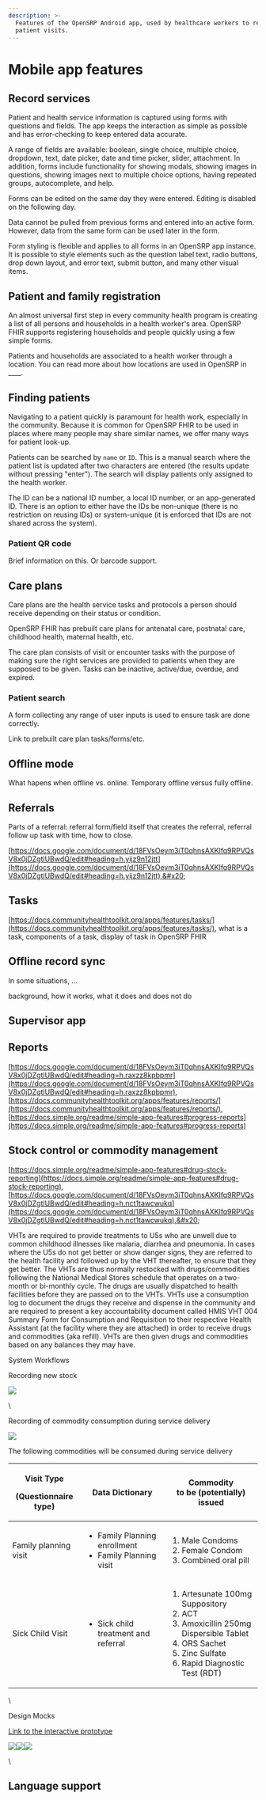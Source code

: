 ```yaml
---
description: >-
  Features of the OpenSRP Android app, used by healthcare workers to record
  patient visits.
---
```


# Mobile app features

## Record services

Patient and health service information is captured using forms with questions and fields. The app keeps the interaction as simple as possible and has error-checking to keep entered data accurate.

A range of fields are available: boolean, single choice, multiple choice, dropdown, text, date picker, date and time picker, slider, attachment. In addition, forms include functionality for showing modals, showing images in questions, showing images next to multiple choice options, having repeated groups, autocomplete, and help.

Forms can be edited on the same day they were entered. Editing is disabled on the following day.

Data cannot be pulled from previous forms and entered into an active form. However, data from the same form can be used later in the form.

Form styling is flexible and applies to all forms in an OpenSRP app instance. It is possible to style elements such as the question label text, radio buttons, drop down layout, and error text, submit button, and many other visual items.

## Patient and family registration&#x20;

An almost universal first step in every community health program is creating a list of all persons and households in a health worker's area. OpenSRP FHIR supports registering households and people quickly using a few simple forms.

Patients and households are associated to a health worker through a location. You can read more about how locations are used in OpenSRP in \_\_\_\_.&#x20;

## Finding patients

Navigating to a patient quickly is paramount for health work, especially in the community. Because it is common for OpenSRP FHIR to be used in places where many people may share similar names, we offer many ways for patient look-up.&#x20;

Patients can be searched by `name` or `ID`. This is a manual search where the patient list is updated after two characters are entered (the results update without pressing "enter"). The search will display patients only assigned to the health worker.

The ID can be a national ID number, a local ID number, or an app-generated ID. There is an option to either have the IDs be non-unique (there is no restriction on reusing IDs) or system-unique (it is enforced that IDs are not shared across the system).&#x20;

### Patient QR code

Brief information on this. Or barcode support.

## Care plans

Care plans are the health service tasks and protocols a person should receive depending on their status or condition.&#x20;

OpenSRP FHIR has prebuilt care plans for antenatal care, postnatal care, childhood health, maternal health, etc.

The care plan consists of visit or encounter tasks with the purpose of making sure the right services are provided to patients when they are supposed to be given. Tasks can be inactive, active/due, overdue, and expired.

### Patient search

A form collecting any range of user inputs is used to ensure task are done correctly.

Link to prebuilt care plan tasks/forms/etc.

## Offline mode

What hapens when offline vs. online. Temporary offline versus fully offline.

## Referrals

Parts of a referral: referral form/field itself that creates the referral, referral follow up task with time, how to close.

[https://docs.google.com/document/d/18FVsOeym3iT0qhnsAXKlfq9RPVQsV8x0jDZgtlUBwdQ/edit#heading=h.yijz9n12jtt](https://docs.google.com/document/d/18FVsOeym3iT0qhnsAXKlfq9RPVQsV8x0jDZgtlUBwdQ/edit#heading=h.yijz9n12jtt),&#x20;

## Tasks

[https://docs.communityhealthtoolkit.org/apps/features/tasks/](https://docs.communityhealthtoolkit.org/apps/features/tasks/), what is a task, components of a task, display of task in OpenSRP FHIR

## Offline record sync

In some situations, ...

background, how it works, what it does and does not do

## Supervisor app



## Reports

[https://docs.google.com/document/d/18FVsOeym3iT0qhnsAXKlfq9RPVQsV8x0jDZgtlUBwdQ/edit#heading=h.raxzz8kpbpmr](https://docs.google.com/document/d/18FVsOeym3iT0qhnsAXKlfq9RPVQsV8x0jDZgtlUBwdQ/edit#heading=h.raxzz8kpbpmr), [https://docs.communityhealthtoolkit.org/apps/features/reports/](https://docs.communityhealthtoolkit.org/apps/features/reports/), [https://docs.simple.org/readme/simple-app-features#progress-reports](https://docs.simple.org/readme/simple-app-features#progress-reports)

## Stock control or commodity management

[https://docs.simple.org/readme/simple-app-features#drug-stock-reporting](https://docs.simple.org/readme/simple-app-features#drug-stock-reporting), [https://docs.google.com/document/d/18FVsOeym3iT0qhnsAXKlfq9RPVQsV8x0jDZgtlUBwdQ/edit#heading=h.nct1tawcwukq](https://docs.google.com/document/d/18FVsOeym3iT0qhnsAXKlfq9RPVQsV8x0jDZgtlUBwdQ/edit#heading=h.nct1tawcwukq),&#x20;

VHTs are required to provide treatments to U5s who are unwell due to common childhood illnesses like malaria, diarrhea and pneumonia. In cases where the U5s do not get better or show danger signs, they are referred to the health facility and followed up by the VHT thereafter, to ensure that they get better. The VHTs are thus normally restocked with drugs/commodities following the National Medical Stores schedule that operates on a two-month or bi-monthly cycle. The drugs are usually dispatched to health facilities before they are passed on to the VHTs. VHTs use a consumption log to document the drugs they receive and dispense in the community and are required to present a key accountability document called HMIS VHT 004 Summary Form for Consumption and Requisition  to their respective Health Assistant (at the facility where they are attached) in order to receive drugs and commodities (aka refill). VHTs are then given drugs and commodities based on any balances they may have.

System Workflows

Recording new stock

![](https://lh5.googleusercontent.com/iFlwoLZXM2LpCi\_RgPmzhvcPc3HR3ZMV23UKYfeRVblRPZVEJET\_gAvOksWBa8N9SJzAR-Wae\_5e9sIO3XvkWMw9G0cXhgpSPm6LTsW9HRkrKxM1k-TjscBFwFFMe34Rm0USbauk2gJLNnGW7VqYeW3aixXBlN9UwpfSDVtHGMfPd\_8wFiai4arwOY9eOA)

\


Recording of commodity consumption during service delivery

![](https://lh4.googleusercontent.com/oSIY7bnRL9d49Upg6rEUBOBacGtQ5ChszqaVkBqXv9B9IQcTbCc02y6VS25RamSI1bAGAG3IJ3edfm4rtAG2JkCP929WQSPNThRl8YZXd4GZsNy6MM8CBqi9rt2aL7Hd435Pw8cE7xrsgbbeIX1Xi6X\_GNzTXSZYd5TaAtEu2msJN7nRcVbLADR14167Lg)

The following commodities will be consumed during service delivery

| <p>Visit Type</p><p>(Questionnaire type)</p> | Data Dictionary                                                            | <p>Commodity<br>to be (potentially) issued </p>                                                                                                                                     |
| -------------------------------------------- | -------------------------------------------------------------------------- | ----------------------------------------------------------------------------------------------------------------------------------------------------------------------------------- |
| Family planning visit                        | <ul><li>Family Planning enrollment</li><li>Family Planning visit</li></ul> | <ol><li>Male Condoms</li><li>Female Condom</li><li>Combined oral pill</li></ol>                                                                                                     |
| Sick Child Visit                             | <ul><li>Sick child treatment and referral</li></ul>                        | <ol><li>Artesunate 100mg Suppository</li><li>ACT</li><li>Amoxicillin 250mg Dispersible Tablet</li><li>ORS Sachet</li><li>Zinc Sulfate</li><li>Rapid Diagnostic Test (RDT)</li></ol> |

\


Design Mocks&#x20;

[Link to the interactive prototype](https://www.figma.com/proto/9BV8bl86crmntmHcT4xR54/Uganda-iCOHS?node-id=15057%3A23573\&scaling=min-zoom\&page-id=14757%3A17082\&starting-point-node-id=15057%3A23573)

![](https://lh4.googleusercontent.com/AbBgpn93furrH3\_pkbsWuC\_do4Y0Z2o3e-LJlks9JaRxXX7UXuhU5ant84hfUYQ-eDHDPf03xLuKEUPWTYJ0-oO6cAufZRMkaXh3sSwoFDWsHqeW2aZRQr5GY9vSADaojRxI6JmsNcCZ8FEgGR\_I-4AUqcwnszE6dEcUhZyCxxfA2d\_IPeON-3tpSWTfVQ)![](https://lh6.googleusercontent.com/tGjGROn9P1Q\_3vAPBNwiokOte3\_cINEmSgvz8ZzJ502S3Ku30T22K5-skCcZeObN1dfx-qaUffKu\_Fo4d8aCQiiixspwNjAGchFfaLJId8r8EQ-nEAmFe19aVzQ8R0GcLR6cXjzaRVpmFT1N2l9HC2lCtIlBuzKEyfFPiw92NrIJtdfip3Gx\_3mYbkX0kA)![](https://lh4.googleusercontent.com/t2RGfSXtKATfjy\_jBM4\_2y9WWf0337sIGI80rPgtb0WMNibrBa8vY2NoBLzMWOLB4FhHxu2Ymq8CdkWm2PHZXLLp3Wh1pHklWil54tgyj6BK4VsMYOblKFx\_xprdXfXEvZeGcadh5Orkg6mbbYukfEUmfbNGKbZvmrHpC10fnia7rtO5m8A3NVZ\_SJ6FBg)

\


## Language support

